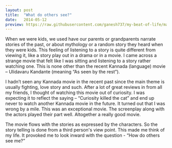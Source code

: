```yaml
---
layout: post
title:  "What do others see?"
date:   2014-05-12
preview: https://raw.githubusercontent.com/ganesh737/my-beat-of-life/master/static/img/_posts/2014-05-12.jpg
---
```


When we were kids, we used have our parents or grandparents narrate stories of the past, or about mythology or a random story they heard when they were kids. This feeling of listening to a story is quite different from viewing it, like  a story play out in a drama or in a movie. I came across a strange movie that felt like I was sitting and listening to a story rather watching one. This is none other than the recent Kannada (language) movie – Ulidavaru Kandante (meaning “As seen by the rest”).

I hadn’t seen any Kannada movie in the recent past since the main theme is usually fighting, love story and such. After  a lot of great reviews in from all my friends, I thought of watching this movie out of curiosity. I was expecting it to reflect the saying – “Curiosity killed the cat” and end up never to watch another Kannada movie in the future. It turned out that I was wrong by a mile. This was an exceptional movie. The screenplay along with the actors played their part well. Altogether a really good movie.

The movie flows with the stories as expressed by the characters. So the story telling is done from a third person's view point. This made me think of my life. It provoked me to look inward with the question - “How do others see me?”

